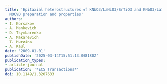 ```yaml
---
title: 'Epitaxial heterostructures of KNbO3/LaNiO3/SrTiO3 and KNbO3/La1-xKxMnO3/SrTiO3:
  MOCVD preparation and properties'
authors:
- I. Korsakov
- A. Mankevich
- D. Tsymbarenko
- A. Makarevich
- T. Murzina
- A. Kaul
date: '2009-01-01'
publishDate: '2025-03-14T15:51:13.008180Z'
publication_types:
- article-journal
publication: '*ECS Transactions*'
doi: 10.1149/1.3207633
---
```

